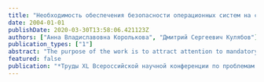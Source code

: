 ```yaml
---
title: "Необходимость обеспечения безопасности операционных систем на системном уровне"
date: 2004-01-01
publishDate: 2020-03-30T13:58:06.421123Z
authors: ["Анна Владиславовна Королькова", "Дмитрий Сергеевич Кулябов"]
publication_types: ["1"]
abstract: "The purpose of the work is to attract attention to mandatory models of security. The insufficiency of providing system security on an application layer and the necessity to develop the ways, in which the mandatory security on a system layer is provided, are described in the work."
featured: false
publication: "*Труды XL Всероссийской научной конференции по проблемам математики, информатики, физика, химии и методики преподавания естественнонаучных дисциплин*"
---
```


